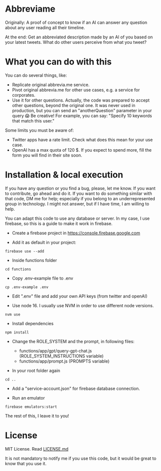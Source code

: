 # Abbreviame

Originally: A proof of concept to know if an AI can answer any question about any user reading all their timeline.

At the end: Get an abbreviated description made by an AI of you based on your latest tweets.  What do other users perceive from what you tweet? 

# What you can do with this

You can do several things, like:
- Replicate original abbrevia.me service.
- Pivot original abbrevia.me for other use cases, e.g. a service for corporates.
- Use it for other questions. Actually, the code was prepared to accept other questions, beyond the original one. 
  It was never used in production, but you can send an "anotherQuestion" parameter in your query :scream:
  Be creative! For example, you can say: "Specify 10 keywords that match this user."

Some limits you must be aware of:
- Twitter apps have a rate limit. Check what does this mean for your use case.
- OpenAI has a max quota of 120 $. If you expect to spend more, fill the form you will find in their site soon.

# Installation & local execution

If you have any question or you find a bug, please, let me know. If you want to contribute, go ahead and do it.
If you want to do something similar with that code, DM me for help; especially if you belong to an
underrepresented group in technology. I might not answer, but if I have time, I am willing to help.

You can adapt this code to use any database or server. In my case, I use firebase,
so this is a guide to make it work in firebase.

- Create a firebase project in https://console.firebase.google.com

- Add it as default in your project:
```shell
firebase use --add
```

- Inside functions folder
```shell
cd functions
```

- Copy .env-example file to .env
```shell
cp .env-example .env
```

- Edit ".env" file and add your own API keys (from twitter and openAI)

- Use node 16. I usually use NVM in order to use different node versions.
```shell
nvm use
```

- Install dependencies
```shell
npm install
```

- Change the ROLE_SYSTEM and the prompt, in following files:
  - functions/app/gpt/query-gpt-chat.js (ROLE_SYSTEM_INSTRUCTIONS variable)
  - functions/app/prompt.js (PROMPTS variable)

- In your root folder again
```shell
cd ..
```

- Add a "service-account.json" for firebase database connection.

- Run an emulator
```shell
firebase emulators:start
```

The rest of this, I leave it to you!

# License

MIT License. Read [LICENSE.md](LICENSE.md)

It is not mandatory to notify me if you use this code, but it would be great to know that you use it.

